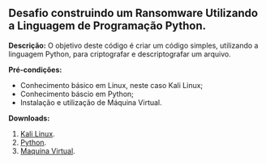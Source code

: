 ## Desafio construindo um Ransomware Utilizando a Linguagem de Programação Python.

**Descrição:**
O objetivo deste código é criar um código simples, utilizando a linguagem Python, para criptografar e descriptografar um arquivo.

**Pré-condições:**
- Conhecimento básico em Linux, neste caso Kali Linux;
- Conhecimento báscio em Python;
- Instalação e utilização de Máquina Virtual.

**Downloads:**
1. [Kali Linux](https://www.kali.org/get-kali/#kali-platforms).
2.  [Python](https://www.python.org/).
3. [Maquina Virtual](https://www.virtualbox.org/wiki/Downloads).
